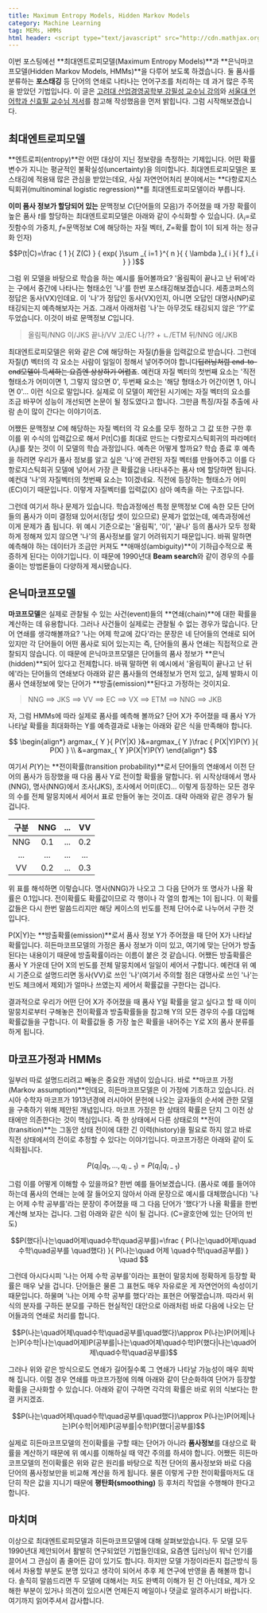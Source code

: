 ```yaml
---
title: Maximum Entropy Models, Hidden Markov Models
category: Machine Learning
tag: MEMs, HMMs
html header: <script type="text/javascript" src="http://cdn.mathjax.org/mathjax/latest/MathJax.js?config=TeX-AMS_SVG"></script>
---
```


이번 포스팅에선 **최대엔트로피모델(Maximum Entropy Models)**과 **은닉마코프모델(Hidden Markov Models, HMMs)**을 다루어 보도록 하겠습니다. 둘 품사를 분류하는 **포스태깅** 등 단어의 연쇄로 나타나는 언어구조를 처리하는 데 과거 많은 주목을 받았던 기법입니다. 이 글은 [고려대 산업경영공학부 강필성 교수님 강의](https://github.com/pilsung-kang/text-mining)와 [서울대 언어학과 신효필 교수님 저서](http://www.kyobobook.co.kr/product/detailViewKor.laf?mallGb=KOR&ejkGb=KOR&barcode=9788952113719)를 참고해 작성했음을 먼저 밝힙니다. 그럼 시작해보겠습니다.



## 최대엔트로피모델

**엔트로피(entropy)**란 어떤 대상이 지닌 정보량을 측정하는 기제입니다. 어떤 확률변수가 지니는 평균적인 불확실성(uncertainty)을 의미합니다. 최대엔트로피모델은 포스태깅에 적용돼 많은 관심을 받았는데요, 사실 자연언어처리 분야에서는 **다항로지스틱회귀(multinominal logistic regression)**를 최대엔트로피모델이라 부릅니다. 

**이미 품사 정보가 할당되어 있는** 문맥정보 $C$(단어들의 모음)가 주어졌을 때 가장 확률이 높은 품사 $t$를 할당하는 최대엔트로피모델은 아래와 같이 수식화할 수 있습니다. ($λ_i$=로짓함수의 가중치, $f$=문맥정보 C에 해당하는 자질 벡터, $Z$=확률 합이 1이 되게 하는 정규화 인자)

$$P(t|C)=\frac { 1 }{ Z(C) } { exp( }\sum _{ i=1 }^{ n }{ { \lambda  }_{ i }{ f }_{ i } } )$$

그럼 위 모델을 바탕으로 학습을 하는 예시를 들어볼까요? '올림픽이 끝나고 난 뒤에'라는 구에서 중간에 나타나는 형태소인 '나'를 한번 포스태깅해보겠습니다. 세종코퍼스의 정답은 동사(VX)인데요. 이 '나'가 정답인 동사(VX)인지, 아니면 오답인 대명사(NP)로 태깅되는지 예측해보자는 거죠. 그래서 아래처럼 '나'는 아무것도 태깅되지 않은 '??'로 두었습니다. 이것이 바로 문맥정보 $C$입니다.

> 올림픽/NNG 이/JKS 끝나/VV 고/EC 나/?? + ㄴ/ETM 뒤/NNG 에/JKB

최대엔트로피모델은 위와 같은 $C$에 해당하는 자질($f$)들을 입력값으로 받습니다. 그런데 자질($f$) 벡터의 각 요소는 사람이 일일이 정해서 넣어주어야 합니다~~딥러닝처럼 end-to-end모델이 득세하는 요즘엔 상상하기 어렵죠~~. 예컨대 자질 벡터의 첫번째 요소는 '직전 형태소가 어미이면 1, 그렇지 않으면 0', 두번째 요소는 '해당 형태소가 어간이면 1, 아니면 0'... 이런 식으로 말입니다. 실제로 이 모델이 제안된 시기에는 자질 벡터의 요소를 조금 바꾸어 성능이 개선되면 논문이 될 정도였다고 합니다. 그만큼 특징/자질 추출에 사람 손이 많이 간다는 이야기이죠.

어쨌든 문맥정보 $C$에 해당하는 자질 벡터의 각 요소를 모두 정하고 그 값 또한 구한 후 이를 위 수식의 입력값으로 해서 P(t\|C)를 최대로 만드는 다항로지스틱회귀의 파라메터($λ_i$)를 찾는 것이 이 모델의 학습 과정입니다. 예측은 어떻게 할까요? 학습 종료 후 예측을 하려면 우리가 품사 정보를 알고 싶은 '나'에 관련된 자질 벡터를 만들어주고 이를 다항로지스틱회귀 모델에 넣어서 가장 큰 확률값을 나타내주는 품사 t에 할당하면 됩니다. 예컨대 '나'의 자질벡터의 첫번째 요소는 1이겠네요. 직전에 등장하는 형태소가 어미(EC)이기 때문입니다. 이렇게 자질벡터를 입력값(X) 삼아 예측을 하는 구조입니다.

그런데 여기서 하나 문제가 있습니다. 학습과정에선 특정 문맥정보 C에 속한 모든 단어들의 품사가 이미 결정돼 있어서(정답 셋이 있으므로) 문제가 없었는데, 예측과정에선 이게 문제가 좀 됩니다. 위 예시 기준으로는 '올림픽', '이', '끝나' 등의 품사가 모두 정확하게 정해져 있지 않으면 '나'의 품사정보를 알기 어려워지기 때문입니다. 바꿔 말하면 예측해야 하는 데이터가 조금만 커져도 **애매성(ambiguity)**이 기하급수적으로 폭증하게 된다는 이야기입니다. 이 때문에 1990년대 **Beam search**와 같이 경우의 수를 줄이는 방법론들이 다양하게 제시됐습니다. 



## 은닉마코프모델

**마코프모델**은 실제로 관찰될 수 있는 사건(event)들의 **연쇄(chain)**에 대한 확률을 계산하는 데 유용합니다. 그러나 사건들이 실제로는 관찰될 수 없는 경우가 많습니다. 단어 연쇄를 생각해볼까요? '나는 어제 학교에 갔다'라는 문장은 네 단어들의 연쇄로 되어 있지만 각 단어들이 어떤 품사로 되어 있는지는 즉, 단어들의 품사 연쇄는 직접적으로 관찰되지 않습니다. 이 때문에 은닉마코프모델은 단어들의 품사 정보가 **은닉(hidden)**되어 있다고 전제합니다. 바꿔 말하면 위 예시에서 '올림픽이 끝나고 난 뒤에'라는 단어들의 연쇄보다 아래와 같은 품사들의 연쇄정보가 먼저 있고, 실제 발화시 이 품사 연쇄정보에 맞는 단어가 **방출(emission)**된다고 가정하는 것이지요. 

> NNG ==> JKS ==> VV ==> EC ==> VX ==> ETM ==> NNG ==> JKB

자, 그럼 HMMs에 따라 실제로 품사를 예측해 볼까요? 단어 X가 주어졌을 때 품사 Y가 나타날 확률을 최대화하는 Y를 예측결과로 내놓는 아래와 같은 식을 만족해야 합니다.

$$
\begin{align*}
argmax_{ Y }{ P(Y|X) }&=argmax_{ Y }\frac { P(X|Y)P(Y) }{ P(X) } \\ 
&=argmax_{ Y }P(X|Y)P(Y)
\end{align*}
$$

여기서 $P(Y)$는 **전이확률(transition probability)**로서 단어들의 연쇄에서 이전 단어의 품사가 등장했을 때 다음 품사 Y로 전이할 확률을 말합니다. 위 시작상태에서 명사(NNG), 명사(NNG)에서 조사(JKS), 조사에서 어미(EC)... 이렇게 등장하는 모든 경우의 수를 전체 말뭉치에서 세어서 표로 만들어 놓는 것이죠. 대략 아래와 같은 경우가 될 겁니다.

|  구분  | NNG  | ...  |  VV  |
| :--: | :--: | :--: | :--: |
| NNG  | 0.1  | ...  | 0.2  |
| ...  | ...  | ...  | ...  |
|  VV  | 0.2  | ...  | 0.3  |

위 표를 해석하면 이렇습니다. 명사(NNG)가 나오고 그 다음 단어가 또 명사가 나올 확률은 0.1입니다. 전이확률도 확률값이므로 각 행이나 각 열의 합계는 1이 됩니다. 이 확률값들은 다시 한번 말씀드리지만 해당 케이스의 빈도를 전체 단어수로 나누어서 구한 것입니다.

P(X\|Y)는 **방출확률(emission)**로서 품사 정보 Y가 주어졌을 때 단어 X가 나타날 확률입니다. 히든마코프모델의 가정은 품사 정보가 이미 있고, 여기에 맞는 단어가 방출된다는 내용이기 때문에 방출확률이라는 이름이 붙은 것 같습니다. 어쨌든 방출확률은 품사 Y 가운데 단어 X의 빈도를 전체 말뭉치에서 일일이 세어서 구합니다. 예컨대 위 예시 기준으로 설명드리면 동사(VV)로 쓰인 '나'(여기서 주의할 점은 대명사로 쓰인 '나'는 빈도 체크에서 제외)가 얼마나 쓰였는지 세어서 확률값을 구한다는 겁니다.

결과적으로 우리가 어떤 단어 X가 주어졌을 때 품사 Y일 확률을 알고 싶다고 할 때 이미 말뭉치로부터 구해놓은 전이확률과 방출확률들을 참고해 Y의 모든 경우의 수를 대입해 확률값들을 구합니다. 이 확률값들 중 가장 높은 확률을 내어주는 Y로 X의 품사 분류를 하게 됩니다.



## 마코프가정과 HMMs

일부러 따로 설명드리려고 빼놓은 중요한 개념이 있습니다. 바로 **마코프 가정(Markov assumption)**인데요, 히든마코프모델은 이 가정에 기초하고 있습니다. 러시아 수학자 마코프가 1913년경에 러시아어 문헌에 나오는 글자들의 순서에 관한 모델을 구축하기 위해 제안된 개념입니다. 마코프 가정은 한 상태의 확률은 단지 그 이전 상태에만 의존한다는 것이 핵심입니다. 즉 한 상태에서 다른 상태로의 **전이(transition)**는 그동안 상태 전이에 대한 긴 이력(history)을 필요로 하지 않고 바로 직전 상태에서의 전이로 추정할 수 있다는 이야기입니다. 마코프가정은 아래와 같이 도식화됩니다.

$$P({ q }_{ i }|{ q }_{ 1 },...,{ q }_{ i-1 })=P({ q }_{ i }|{ q }_{ i-1 })$$

그럼 이를 어떻게 이해할 수 있을까요? 한번 예를 들어보겠습니다. (품사로 예를 들어야 하는데 품사의 연쇄는 눈에 잘 들어오지 않아서 아래 문장으로 예시를 대체했습니다) '나는 어제 수학 공부를'라는 문장이 주어졌을 때 그 다음 단어가 '했다'가 나올 확률을 한번 계산해 보자는 겁니다. 그럼 아래와 같은 식이 될 겁니다. (C=괄호안에 있는 단어의 빈도)

$$P(했다|나는\quad어제\quad수학\quad공부를)=\frac { P(나는\quad어제\quad수학\quad공부를 \quad했다) }{ P(나는\quad 어제 \quad수학\quad공부를) } \quad $$

그런데 아시다시피 '나는 어제 수학 공부를'이라는 표현이 말뭉치에 정확하게 등장할 확률은 매우 낮을 겁니다. 단어들은 물론 그 표현도 매우 자유로운 게 자연언어의 속성이기 때문입니다. 하물며 '나는 어제 수학 공부를 했다'라는 표현은 어떻겠습니까. 따라서 위 식의 분자를 구하든 분모를 구하든 현실적인 대안으로 아래처럼 바로 다음에 나오는 단어들과의 연쇄로 처리를 합니다.

$$P(나는\quad어제\quad수학\quad공부를\quad했다)\approx P(나는)P(어제|나는)P(수학|나는\quad어제)P(공부를|나는\quad어제\quad수학)P(했다|나는\quad어제\quad수학\quad공부를)$$

그러나 위와 같은 방식으로도 연쇄가 길어질수록 그 연쇄가 나타날 가능성이 매우 희박해 집니다. 이럴 경우 연쇄를 마코프가정에 의해 아래와 같이 단순화하여 단어가 등장할 확률을 근사화할 수 있습니다. 아래와 같이 구하면 각각의 확률은 바로 위의 식보다는 한결 커지겠죠.

$$P(나는\quad어제\quad수학\quad공부를\quad했다)\approx P(나는)P(어제|나는)P(수학|어제)P(공부를|수학)P(했다|공부를)$$

실제로 히든마코프모델의 전이확률을 구할 때는 단어가 아니라 **품사정보**를 대상으로 확률을 계산하기 때문에 위 예시를 이해하실 때 약간 주의를 하셔야 합니다. 어쨌든 히든마코프모델의 전이확률은 위와 같은 원리를 바탕으로 직전 단어의 품사정보와 바로 다음 단어의 품사정보만을 비교해 계산을 하게 됩니다. 물론 이렇게 구한 전이확률마저도 대단히 작은 값을 지니기 때문에 **평탄화(smoothing)** 등 후처리 작업을 수행해야 한다고 합니다.



## 마치며

이상으로 최대엔트로피모델과 히든마코프모델에 대해 살펴보았습니다. 두 모델 모두 1990년대 제안되어서 활발히 연구되었던 기법들인데요, 요즘엔 딥러닝이 워낙 인기를 끌어서 그 관심이 좀 줄어든 감이 있기도 합니다. 하지만 모델 가정이라든지 접근방식 등에서 차용할 부분도 분명 있다고 생각이 되어서 추후 제 연구에 반영을 좀 해볼까 합니다. 솔직히 말씀드리면 두 모델에 대해서는 저도 완벽히 이해가 된 건 아닌데요, 제가 오해한 부분이 있거나 의견이 있으시면 언제든지 메일이나 댓글로 알려주시기 바랍니다. 여기까지 읽어주셔서 감사합니다.

